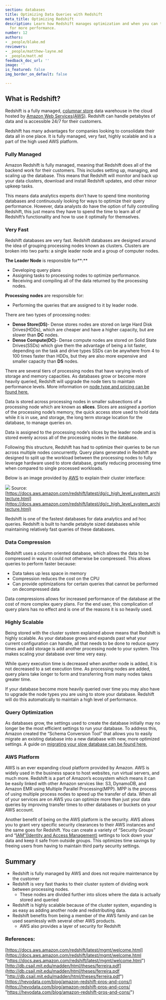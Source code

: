 ```yaml
---
section: databases
title: Optimizing Data Queries with Redshift
meta_title: Optimizing Redshift
description: Learn how Redshift manages optimization and when you can tune it further
  for more performance.
number: 12
authors:
- _people/blake.md
reviewers:
- _people/matthew-layne.md
- _people/matt.md
feedback_doc_url: ''
image: ''
is_featured: false
img_border_on_default: false

---
```

## What is Redshift?

Redshift is a fully managed, [columnar store](https://dataschool.com/data-modeling-101/row-vs-column-oriented-databases/) data warehouse in the cloud hosted by [Amazon Web Services(AWS)](https://aws.amazon.com/). Redshift can handle petabytes of data and is accessible 24/7 for their customers.

Redshift has many advantages for companies looking to consolidate their data all in one place. It is fully managed, very fast, highly scalable and is a part of the high used AWS platform.

### Fully Managed

Amazon Redshift is fully managed, meaning that Redshift does all of the backend work for their customers. This includes setting up, managing, and scaling up the database. This means that Redshift will monitor and back up your data clusters, download and install Redshift updates, and other minor upkeep tasks.

This means data analytics experts don’t have to spend time monitoring databases and continuously looking for ways to optimize their query performance. However, data analysts do have the option of fully controlling Redshift, this just means they have to spend the time to learn all of Redshift’s functionality and how to use it optimally for themselves.

### Very Fast

Redshift databases are very fast. Redshift databases are designed around the idea of grouping processing nodes known as clusters. Clusters are broken into two parts: a single leader node and a group of computer nodes.

**The Leader Node** is responsible for**:**

* Developing query plans
* Assigning tasks to processing nodes to optimize performance.
* Receiving and compiling all of the data returned by the processing nodes.

**Processing nodes** are responsible for:

* Performing the queries that are assigned to it by leader node.

There are two types of processing nodes:

* **Dense Store(DS)**- Dense stores nodes are stored on large Hard Disk Drives(HDDs), which are cheaper and have a higher capacity, but are slower than **DC** nodes.
* **Dense Compute(DC)**- Dense compute nodes are stored on Solid State Drives(SSDs) which give them the advantage of being a lot faster, depending on the task and drive types SSDs can be anywhere from 4 to 100 times faster than HDDs, but they are also more expensive and smaller capacity than **DS** nodes.

There are several tiers of processing nodes that have varying levels of storage and memory capacities. As databases grow or become more heavily queried, Redshift will upgrade the node tiers to maintain performance levels. More information on [node type and pricing can be found here.](https://aws.amazon.com/redshift/pricing/)

Data is stored across processing nodes in smaller subsections of a processing node which are known as **slices**. Slices are assigned a portion of the processing node’s memory, the quick access store used to hold data while it is in use, and storage, the long term storage location for the database, to manage queries on.

Data is assigned to the processing node’s slices by the leader node and is stored evenly across all of the processing nodes in the database.

Following this structure, Redshift has had to optimize their queries to be run across multiple nodes concurrently. Query plans generated in Redshift are designed to split up the workload between the processing nodes to fully leverage hardware used to store database, greatly reducing processing time when compared to single processed workloads.

Below is an image provided by [AWS](https://docs.aws.amazon.com/redshift/latest/dg/c_high_level_system_architecture.html) to explain their cluster interface:

![](/assets/images/sql-optimization/redshift/nodeRelations.png)
Source: [https://docs.aws.amazon.com/redshift/latest/dg/c_high_level_system_architecture.html](https://docs.aws.amazon.com/redshift/latest/dg/c_high_level_system_architecture.html)

Redshift is one of the fastest databases for data analytics and ad hoc queries. Redshift is built to handle petabyte sized databases while maintaining relatively fast queries of these databases.

### Data Compression

Redshift uses a column oriented database, which allows the data to be compressed in ways it could not otherwise be compressed. This allows queries to perform faster because:

* Data takes up less space in memory
* Compression reduces the cost on the CPU
* Can provide optimizations for certain queries that cannot be performed on decompressed data

Data compressions allows for increased performance of the database at the cost of more complex query plans. For the end user, this complication of query plans has no effect and is one of the reasons it is so heavily used.

### Highly Scalable

Being stored with the cluster system explained above means that Redshift is highly scalable. As your database grows and expands past what your current configuration can handle, all that needs to be done to reduce query times and add storage is add another processing node to your system. This makes scaling your database over time very easy.

While query execution time is decreased when another node is added, it is not decreased to a set execution time. As processing nodes are added, query plans take longer to form and transferring from many nodes takes greater time.

If your database become more heavily queried over time you may also have to upgrade the node types you are using to store your database. Redshift will do this automatically to maintain a high level of performance.

### Query Optimization

As databases grow, the settings used to create the database initially may no longer be the most efficient settings to run your database. To address this, Amazon created the “Schema Conversion Tool” that allows you to easily migrate an existing database into a new database with new, more optimized settings. A guide on [migrating your slow database can be found here.](https://www.dbbest.com/blog/amazon-redshift-performance-tuning-tips/)

### AWS Platform

AWS is an ever expanding cloud platform provided by Amazon. AWS is widely used in the business space to host websites, run virtual servers, and much more. Redshift is a part of Amazon’s ecosystem which means it can be easily linked with other Amazon services like: S3, DynamoDB, and Amazon EMR using Multiple Parallel Processing(MPP). MPP is the process of using multiple process nodes to speed up the transfer of data. When all of your services are on AWS you can optimize more than just your data queries by improving transfer times to other databases or buckets on your AWS account.

Another benefit of being on the AWS platform is the security. AWS allows you to grant very specific security clearances to their AWS instances and the same goes for Redshift. You can create a variety of “Security Groups” and “[IAM”(Identity and Access Management)](https://aws.amazon.com/iam/) settings to lock down your data and keep it safe from outside groups. This optimizes time savings by freeing users from having to maintain third party security settings.

## Summary

* Redshift is fully managed by AWS and does not require maintenance by the customer
* Redshift is very fast thanks to their cluster system of dividing work between processing nodes.
  * These nodes are divided further into slices where the data is actually stored and queried
* Redshift is highly scalable because of the cluster system, expanding is as easy as adding another node and redistributing data.
* Redshift benefits from being a member of the AWS family and can be used seamlessly with several other AWS products.
  * AWS also provides a layer of security for Redshift

### References:

[https://docs.aws.amazon.com/redshift/latest/mgmt/welcome.html](https://docs.aws.amazon.com/redshift/latest/mgmt/welcome.html "https://docs.aws.amazon.com/redshift/latest/mgmt/welcome.html")
[http://db.csail.mit.edu/madden/html/theses/ferreira.pdf](http://db.csail.mit.edu/madden/html/theses/ferreira.pdf "http://db.csail.mit.edu/madden/html/theses/ferreira.pdf")
[https://hevodata.com/blog/amazon-redshift-pros-and-cons/](https://hevodata.com/blog/amazon-redshift-pros-and-cons/ "https://hevodata.com/blog/amazon-redshift-pros-and-cons/")